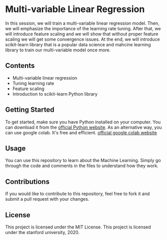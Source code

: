 # Multi-variable Linear Regression

In this session, we will train a multi-variable linear regression model. Then, we will emphasize the importance of the learning rate tuning. After that, we will introduce feature scaling and we will show that without proper feature scaling we will get some convergence issues. At the end, we will introduce scikit-learn library that is a popular data science and mahcine learning library to train our multi-variable model once more.

## Contents
- Multi-variable linear regression
- Tuning learning rate
- Feature scaling
- Introduction to scikit-learn Python library

## Getting Started
To get started, make sure you have Python installed on your computer. You can download it from the [official Python website](https://www.python.org/).
As an alternative way, you can use google colab. It's free and efficient. [official google colab website](https://colab.research.google.com/)

## Usage
You can use this repository to learn about the Machine Learning. Simply go through the code and comments in the files to understand how they work.

## Contributions
If you would like to contribute to this repository, feel free to fork it and submit a pull request with your changes.

## License
This project is licensed under the MIT License.
This project is licensed under the stanford university, 2020.